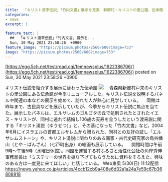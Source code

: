 ```yaml
---
title:  「キリスト渡来伝説」「竹内文書」展示を充実　新郷村・キリストの里公園、伝承館リニューアル  
categories:
- news
excerpt: |
  
feature_text: |
  ##  「キリスト渡来伝説」「竹内文書」展示を...
  Sun, 30 May 2021 23:58:26  +0900
feature_image: "https://picsum.photos/2560/600?image=733"
image: "https://picsum.photos/2560/600?image=733"
---
```


[https://egg.5ch.net/test/read.cgi/femnewsplus/1622386706/](https://egg.5ch.net/test/read.cgi/femnewsplus/1622386706/)
posted on Sun, 30 May 2021 23:58:26  +0900

<!--more-->

キリスト伝説を紹介する展示に替わった伝承館 ![](https://amd-pctr.c.yimg.jp/r/iwiz-amd/20210530-00000004-webtoo-000-1-view.jpg) 　青森県新郷村戸来のキリストの里公園にある伝承館が今季リニューアルした。キリスト伝説を説明するパネルや関連の本などの展示を始めて、訪れた人が熱心に見学している。 　同館は昨年まで、古民具などを展示していたが、今季からキリスト伝説に焦点を当てた。展示したパネルは、エルサレムのゴルゴタの丘で処刑されたとされたイエス・キリストが、同村に逃れて結婚し106歳の天寿を全うしたという渡来説に関する「キリスト湧説（ゆうせつ）」と、その基になった「竹内文書」など。2004年6月にイスラエルの首都エルサレムから贈られた、同村との友好の証し「エルサレムストーン」や、キリスト湧説に関わりのある画家・古代史研究家の鳥谷幡山（とや・ばんざん）（七戸町出身）の絵画も展示している。 　開館時間は午前9時〜午後5時（水曜日休館）。同館を運営する村ふるさと活性化公社の角岸秀伸事務局長は「ミステリーの世界を掘り下げてもらうために資料をそろえた。興味のある方は一度見に来てほしい」と話している。 Web東奥 5/30(日) 11:12配信 https://news.yahoo.co.jp/articles/4ccb12cb9a408e6d32a1a24a7e59c67b36808918
